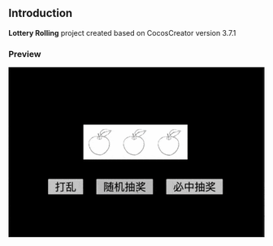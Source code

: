 ## Introduction
**Lottery Rolling** project created based on CocosCreator version 3.7.1

### Preview  
![image](../../../gif/202210/2022100101.gif)
